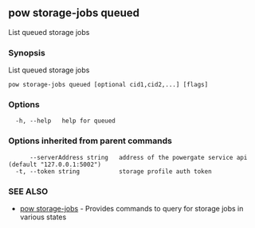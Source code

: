## pow storage-jobs queued

List queued storage jobs

### Synopsis

List queued storage jobs

```
pow storage-jobs queued [optional cid1,cid2,...] [flags]
```

### Options

```
  -h, --help   help for queued
```

### Options inherited from parent commands

```
      --serverAddress string   address of the powergate service api (default "127.0.0.1:5002")
  -t, --token string           storage profile auth token
```

### SEE ALSO

* [pow storage-jobs](pow_storage-jobs.md)	 - Provides commands to query for storage jobs in various states

